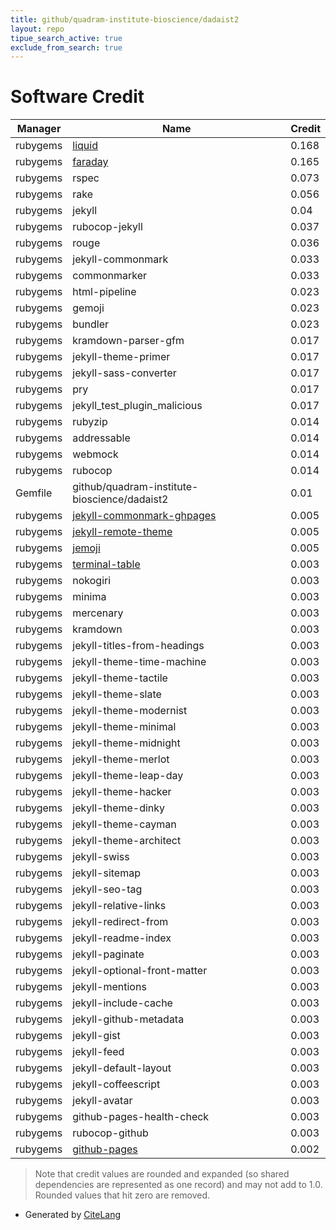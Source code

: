 ```yaml
---
title: github/quadram-institute-bioscience/dadaist2
layout: repo
tipue_search_active: true
exclude_from_search: true
---
```

# Software Credit

|Manager|Name|Credit|
|-------|----|------|
|rubygems|[liquid](http://www.liquidmarkup.org)|0.168|
|rubygems|[faraday](https://lostisland.github.io/faraday)|0.165|
|rubygems|rspec|0.073|
|rubygems|rake|0.056|
|rubygems|jekyll|0.04|
|rubygems|rubocop-jekyll|0.037|
|rubygems|rouge|0.036|
|rubygems|jekyll-commonmark|0.033|
|rubygems|commonmarker|0.033|
|rubygems|html-pipeline|0.023|
|rubygems|gemoji|0.023|
|rubygems|bundler|0.023|
|rubygems|kramdown-parser-gfm|0.017|
|rubygems|jekyll-theme-primer|0.017|
|rubygems|jekyll-sass-converter|0.017|
|rubygems|pry|0.017|
|rubygems|jekyll_test_plugin_malicious|0.017|
|rubygems|rubyzip|0.014|
|rubygems|addressable|0.014|
|rubygems|webmock|0.014|
|rubygems|rubocop|0.014|
|Gemfile|github/quadram-institute-bioscience/dadaist2|0.01|
|rubygems|[jekyll-commonmark-ghpages](https://github.com/github/jekyll-commonmark-ghpages)|0.005|
|rubygems|[jekyll-remote-theme](https://github.com/benbalter/jekyll-remote-theme)|0.005|
|rubygems|[jemoji](https://github.com/jekyll/jemoji)|0.005|
|rubygems|[terminal-table](https://github.com/tj/terminal-table)|0.003|
|rubygems|nokogiri|0.003|
|rubygems|minima|0.003|
|rubygems|mercenary|0.003|
|rubygems|kramdown|0.003|
|rubygems|jekyll-titles-from-headings|0.003|
|rubygems|jekyll-theme-time-machine|0.003|
|rubygems|jekyll-theme-tactile|0.003|
|rubygems|jekyll-theme-slate|0.003|
|rubygems|jekyll-theme-modernist|0.003|
|rubygems|jekyll-theme-minimal|0.003|
|rubygems|jekyll-theme-midnight|0.003|
|rubygems|jekyll-theme-merlot|0.003|
|rubygems|jekyll-theme-leap-day|0.003|
|rubygems|jekyll-theme-hacker|0.003|
|rubygems|jekyll-theme-dinky|0.003|
|rubygems|jekyll-theme-cayman|0.003|
|rubygems|jekyll-theme-architect|0.003|
|rubygems|jekyll-swiss|0.003|
|rubygems|jekyll-sitemap|0.003|
|rubygems|jekyll-seo-tag|0.003|
|rubygems|jekyll-relative-links|0.003|
|rubygems|jekyll-redirect-from|0.003|
|rubygems|jekyll-readme-index|0.003|
|rubygems|jekyll-paginate|0.003|
|rubygems|jekyll-optional-front-matter|0.003|
|rubygems|jekyll-mentions|0.003|
|rubygems|jekyll-include-cache|0.003|
|rubygems|jekyll-github-metadata|0.003|
|rubygems|jekyll-gist|0.003|
|rubygems|jekyll-feed|0.003|
|rubygems|jekyll-default-layout|0.003|
|rubygems|jekyll-coffeescript|0.003|
|rubygems|jekyll-avatar|0.003|
|rubygems|github-pages-health-check|0.003|
|rubygems|rubocop-github|0.003|
|rubygems|[github-pages](https://github.com/github/pages-gem)|0.002|


> Note that credit values are rounded and expanded (so shared dependencies are represented as one record) and may not add to 1.0. Rounded values that hit zero are removed.


- Generated by [CiteLang](https://github.com/vsoch/citelang)
